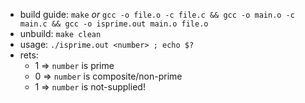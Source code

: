 - build guide: `make` _or_ `gcc -o file.o -c file.c && gcc -o main.o -c main.c
&& gcc -o isprime.out main.o file.o`
- unbuild: `make clean`
- usage: `./isprime.out <number> ; echo $?`
- rets:
  - 1 => `number` is prime
  - 0 => `number` is composite/non-prime
  - 1 => `number` is not-supplied!
